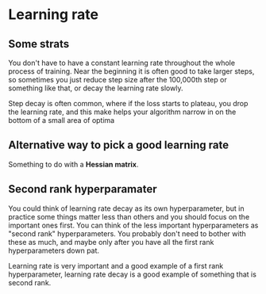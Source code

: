 # Learning rate

## Some strats

You don't have to have a constant learning rate throughout the whole process of training. Near the beginning it is often good to take larger steps, so sometimes you just reduce step size after the 100,000th step or something like that, or decay the learning rate slowly.

Step decay is often common, where if the loss starts to plateau, you drop the learning rate, and this make helps your algorithm narrow in on the bottom of a small area of optima

## Alternative way to pick a good learning rate

Something to do with a **Hessian matrix**.

## Second rank hyperparamater

You could think of learning rate decay as its own hyperparameter, but in practice some things matter less than others and you should focus on the important ones first. You can think of the less important hyperparameters as "second rank" hyperparameters. You probably don't need to bother with these as much, and maybe only after you have all the first rank hyperparameters down pat.

Learning rate is very important and a good example of a first rank hyperparameter, learning rate decay is a good example of something that is second rank.